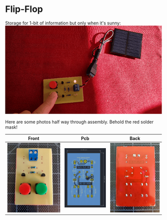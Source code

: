 # Flip-Flop

Storage for 1-bit of information but only when it's sunny:
![Storage](images/1-bit_storage.gif)

Here are some photos half way through assembly. Behold the red solder mask!

Front                     | Pcb                 | Back
:------------------------:|:-------------------:|:-------------------------:
![](images/front-wip.jpg) | ![](images/pcb.png) | ![](images/rear-wip.jpg)

